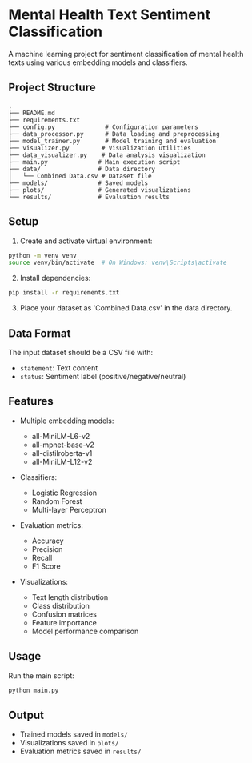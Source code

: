 # Mental Health Text Sentiment Classification

A machine learning project for sentiment classification of mental health texts using various embedding models and classifiers.

## Project Structure

```
.
├── README.md
├── requirements.txt
├── config.py              # Configuration parameters
├── data_processor.py      # Data loading and preprocessing
├── model_trainer.py       # Model training and evaluation
├── visualizer.py         # Visualization utilities
├── data_visualizer.py    # Data analysis visualization
├── main.py              # Main execution script
├── data/                # Data directory
│   └── Combined Data.csv # Dataset file
├── models/              # Saved models
├── plots/               # Generated visualizations
└── results/             # Evaluation results
```

## Setup

1. Create and activate virtual environment:
```bash
python -m venv venv
source venv/bin/activate  # On Windows: venv\Scripts\activate
```

2. Install dependencies:
```bash
pip install -r requirements.txt
```

3. Place your dataset as 'Combined Data.csv' in the data directory.

## Data Format

The input dataset should be a CSV file with:
- `statement`: Text content
- `status`: Sentiment label (positive/negative/neutral)

## Features

- Multiple embedding models:
  - all-MiniLM-L6-v2
  - all-mpnet-base-v2
  - all-distilroberta-v1
  - all-MiniLM-L12-v2

- Classifiers:
  - Logistic Regression
  - Random Forest
  - Multi-layer Perceptron

- Evaluation metrics:
  - Accuracy
  - Precision
  - Recall
  - F1 Score

- Visualizations:
  - Text length distribution
  - Class distribution
  - Confusion matrices
  - Feature importance
  - Model performance comparison

## Usage

Run the main script:
```bash
python main.py
```

## Output

- Trained models saved in `models/`
- Visualizations saved in `plots/`
- Evaluation metrics saved in `results/`